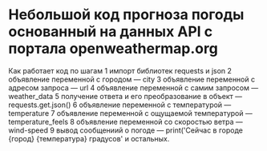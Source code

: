 # Небольшой код прогноза погоды основанный на данных API с портала openweathermap.org

Как работает код по шагам
1 импорт библиотек requests и json
2 объявление переменной с городом — city
3 объявление переменной с адресом запроса — url
4 объявление переменной с самим запросом — weather_data
5 получение ответа и его преобразование в объект — requests.get.json()
6 объявление переменной с температурой — temperature
7 объявление переменной с ощущаемой температурой — temperature_feels
8 объявление переменной со скоростью ветра — wind-speed
9 вывод сообщениий о погоде — print('Сейчас в городе {город} {температура} градусов' и остальных.